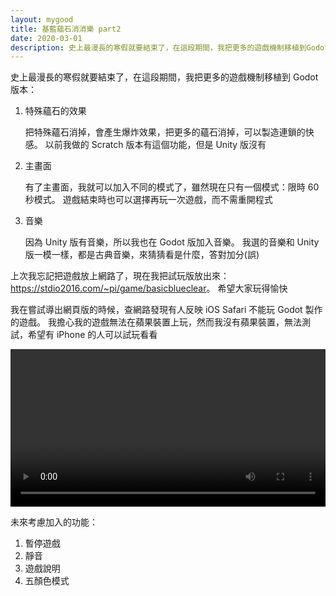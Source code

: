 ```yaml
---
layout: mygood
title: 基藍蘊石消消樂 part2
date: 2020-03-01
description: 史上最漫長的寒假就要結束了，在這段期間，我把更多的遊戲機制移植到Godot版本
---
```

史上最漫長的寒假就要結束了，在這段期間，我把更多的遊戲機制移植到 Godot 版本：

1. 特殊蘊石的效果

    把特殊蘊石消掉，會產生爆炸效果，把更多的蘊石消掉，可以製造連鎖的快感。
以前我做的 Scratch 版本有這個功能，但是 Unity 版沒有

2. 主畫面

    有了主畫面，我就可以加入不同的模式了，雖然現在只有一個模式：限時 60 秒模式。
遊戲結束時也可以選擇再玩一次遊戲，而不需重開程式

3. 音樂

    因為 Unity 版有音樂，所以我也在 Godot 版加入音樂。
我選的音樂和 Unity 版一模一樣，都是古典音樂，來猜猜看是什麼，答對加分(誤)

上次我忘記把遊戲放上網路了，現在我把試玩版放出來：
<https://stdio2016.com/~pi/game/basicblueclear>。
希望大家玩得愉快

我在嘗試導出網頁版的時候，查網路發現有人反映 iOS Safari 不能玩 Godot 製作的遊戲。
我擔心我的遊戲無法在蘋果裝置上玩，然而我沒有蘋果裝置，無法測試，希望有 iPhone 的人可以試玩看看

<video controls style="width:100%; max-width:1024px;">
<source src="https://www.stdio2016.com/~pi/video/20200301.mp4" type="video/mp4">
</video>

未來考慮加入的功能：
1. 暫停遊戲
2. 靜音
3. 遊戲說明
4. 五顏色模式
